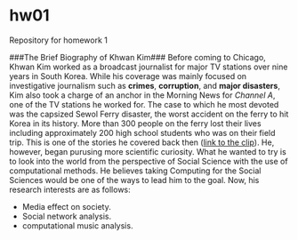 # hw01
Repository for homework 1

###The Brief Biography of Khwan Kim###
Before coming to Chicago, Khwan Kim worked as a broadcast journalist for major TV stations over nine years in South Korea. While his coverage was mainly focused on investigative journalism such as **crimes**, **corruption**, and **major disasters**, Kim also took a charge of an anchor in the Morning News for *Channel A*, one of the TV stations he worked for. 
The case to which he most devoted was the capsized Sewol Ferry disaster, the worst accident on the ferry to hit Korea in its history. More than 300 people on the ferry lost their lives including approximately 200 high school students who was on their field trip. This is one of the stories he covered back then ([link to the clip](https://vimeo.com/193540278)). 
He, however, began purusing more scientific curiosity. What he wanted to try is to look into the world from the perspective of Social Science with the use of computational methods. He believes taking Computing for the Social Sciences would be one of the ways to lead him to the goal. 
Now, his research interests are as follows: 

+  Media effect on society. 
+  Social network analysis. 
+  computational music analysis. 

